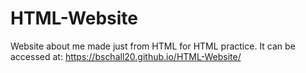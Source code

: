 # HTML-Website
Website about me made just from HTML for HTML practice. It can be accessed at: 
https://bschall20.github.io/HTML-Website/
